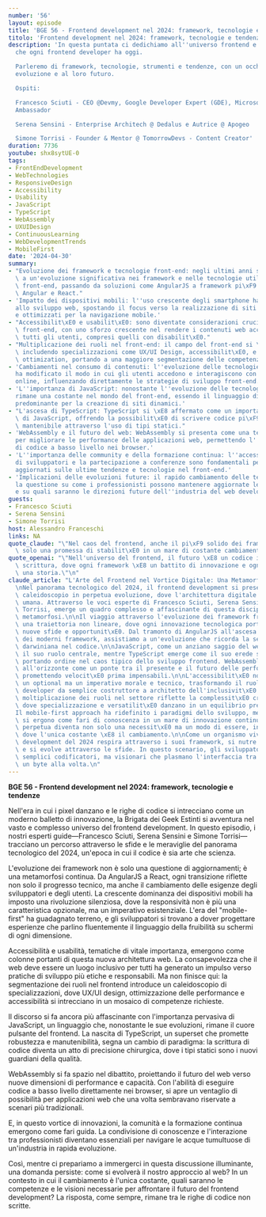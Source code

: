 ```yaml
---
number: '56'
layout: episode
title: 'BGE 56 - Frontend development nel 2024: framework, tecnologie e tendenze'
titolo: 'Frontend development nel 2024: framework, tecnologie e tendenze'
description: 'In questa puntata ci dedichiamo all''universo frontend e alle sfide
  che ogni frontend developer ha oggi.

  Parleremo di framework, tecnologie, strumenti e tendenze, con un occhio alla loro
  evoluzione e al loro futuro.

  Ospiti:

  Francesco Sciuti - CEO @Devmy, Google Developer Expert (GDE), Microsoft MVP, Codemotion
  Ambassador

  Serena Sensini - Enterprise Architech @ Dedalus e Autrice @ Apogeo

  Simone Torrisi - Founder & Mentor @ TomorrowDevs - Content Creator'
duration: 7736
youtube: shx8sytUE-0
tags:
- FrontEndDevelopment
- WebTechnologies
- ResponsiveDesign
- Accessibility
- Usability
- JavaScript
- TypeScript
- WebAssembly
- UXUIDesign
- ContinuousLearning
- WebDevelopmentTrends
- MobileFirst
date: '2024-04-30'
summary:
- "Evoluzione dei framework e tecnologie front-end: negli ultimi anni si \xE8 assistito\
  \ a un'evoluzione significativa nei framework e nelle tecnologie utilizzate nel\
  \ front-end, passando da soluzioni come AngularJS a framework pi\xF9 moderni come\
  \ Angular e React."
- 'Impatto dei dispositivi mobili: l''uso crescente degli smartphone ha cambiato l''approccio
  allo sviluppo web, spostando il focus verso la realizzazione di siti responsive
  e ottimizzati per la navigazione mobile.'
- "Accessibilit\xE0 e usabilit\xE0: sono diventate considerazioni cruciali nello sviluppo\
  \ front-end, con uno sforzo crescente nel rendere i contenuti web accessibili a\
  \ tutti gli utenti, compresi quelli con disabilit\xE0."
- "Multiplicazione dei ruoli nel front-end: il campo del front-end si \xE8 espanso\
  \ includendo specializzazioni come UX/UI Design, accessibilit\xE0, e performance\
  \ ottimization, portando a una maggiore segmentazione delle competenze richieste."
- 'Cambiamenti nel consumo di contenuti: l''evoluzione delle tecnologie e dei dispositivi
  ha modificato il modo in cui gli utenti accedono e interagiscono con i contenuti
  online, influenzando direttamente le strategie di sviluppo front-end.'
- 'L''importanza di JavaScript: nonostante l''evoluzione delle tecnologie, JavaScript
  rimane una costante nel mondo del front-end, essendo il linguaggio di scripting
  predominante per la creazione di siti dinamici.'
- "L'ascesa di TypeScript: TypeScript si \xE8 affermato come un importante superset\
  \ di JavaScript, offrendo la possibilit\xE0 di scrivere codice pi\xF9 robusto e\
  \ mantenibile attraverso l'uso di tipi statici."
- 'WebAssembly e il futuro del web: WebAssembly si presenta come una tecnologia promettente
  per migliorare le performance delle applicazioni web, permettendo l''esecuzione
  di codice a basso livello nei browser.'
- 'L''importanza delle community e della formazione continua: l''accesso a community
  di sviluppatori e la partecipazione a conferenze sono fondamentali per rimanere
  aggiornati sulle ultime tendenze e tecnologie nel front-end.'
- 'Implicazioni delle evoluzioni future: il rapido cambiamento delle tecnologie pone
  la questione su come i professionisti possono mantenere aggiornate le proprie competenze
  e su quali saranno le direzioni future dell''industria del web development.'
guests:
- Francesco Sciuti
- Serena Sensini
- Simone Torrisi
host: Alessandro Franceschi
links: NA
quote_claude: "\"Nel caos del frontend, anche il pi\xF9 solido dei framework \xE8\
  \ solo una promessa di stabilit\xE0 in un mare di costante cambiamento.\"\n"
quote_openai: "\"Nell'universo del frontend, il futuro \xE8 un codice in continua\
  \ scrittura, dove ogni framework \xE8 un battito di innovazione e ogni pixel racconta\
  \ una storia.\"\n"
claude_article: "L'Arte del Frontend nel Vortice Digitale: Una Metamorfosi Continua\n\
  \nNel panorama tecnologico del 2024, il frontend development si presenta come un\
  \ caleidoscopio in perpetua evoluzione, dove l'architettura digitale incontra l'esperienza\
  \ umana. Attraverso le voci esperte di Francesco Sciuti, Serena Sensini e Simone\
  \ Torrisi, emerge un quadro complesso e affascinante di questa disciplina in costante\
  \ metamorfosi.\n\nIl viaggio attraverso l'evoluzione dei framework frontend rivela\
  \ una traiettoria non lineare, dove ogni innovazione tecnologica porta con s\xE9\
  \ nuove sfide e opportunit\xE0. Dal tramonto di AngularJS all'ascesa di React e\
  \ dei moderni framework, assistiamo a un'evoluzione che ricorda la selezione naturale\
  \ darwiniana nel codice.\n\nJavaScript, come un anziano saggio del web, mantiene\
  \ il suo ruolo centrale, mentre TypeScript emerge come il suo erede spirituale,\
  \ portando ordine nel caos tipico dello sviluppo frontend. WebAssembly si staglia\
  \ all'orizzonte come un ponte tra il presente e il futuro delle performance web,\
  \ promettendo velocit\xE0 prima impensabili.\n\nL'accessibilit\xE0 non \xE8 pi\xF9\
  \ un optional ma un imperativo morale e tecnico, trasformando il ruolo del frontend\
  \ developer da semplice costruttore a architetto dell'inclusivit\xE0 digitale. La\
  \ moltiplicazione dei ruoli nel settore riflette la complessit\xE0 crescente dell'ecosistema,\
  \ dove specializzazione e versatilit\xE0 danzano in un equilibrio precario.\n\n\
  Il mobile-first approach ha ridefinito i paradigmi dello sviluppo, mentre le community\
  \ si ergono come fari di conoscenza in un mare di innovazione continua. La formazione\
  \ perpetua diventa non solo una necessit\xE0 ma un modo di essere, in un settore\
  \ dove l'unica costante \xE8 il cambiamento.\n\nCome un organismo vivente, il frontend\
  \ development del 2024 respira attraverso i suoi framework, si nutre di innovazione\
  \ e si evolve attraverso le sfide. In questo scenario, gli sviluppatori non sono\
  \ semplici codificatori, ma visionari che plasmano l'interfaccia tra umano e digitale,\
  \ un byte alla volta.\n"
---
```

**BGE 56 - Frontend development nel 2024: framework, tecnologie e tendenze** 

Nell'era in cui i pixel danzano e le righe di codice si intrecciano come un moderno balletto di innovazione, la Brigata dei Geek Estinti si avventura nel vasto e complesso universo del frontend development. In questo episodio, i nostri esperti guide—Francesco Sciuti, Serena Sensini e Simone Torrisi—tracciano un percorso attraverso le sfide e le meraviglie del panorama tecnologico del 2024, un'epoca in cui il codice è sia arte che scienza.

L'evoluzione dei framework non è solo una questione di aggiornamenti; è una metamorfosi continua. Da AngularJS a React, ogni transizione riflette non solo il progresso tecnico, ma anche il cambiamento delle esigenze degli sviluppatori e degli utenti. La crescente dominanza dei dispositivi mobili ha imposto una rivoluzione silenziosa, dove la responsività non è più una caratteristica opzionale, ma un imperativo esistenziale. L'era del "mobile-first" ha guadagnato terreno, e gli sviluppatori si trovano a dover progettare esperienze che parlino fluentemente il linguaggio della fruibilità su schermi di ogni dimensione.

Accessibilità e usabilità, tematiche di vitale importanza, emergono come colonne portanti di questa nuova architettura web. La consapevolezza che il web deve essere un luogo inclusivo per tutti ha generato un impulso verso pratiche di sviluppo più etiche e responsabili. Ma non finisce qui: la segmentazione dei ruoli nel frontend introduce un caleidoscopio di specializzazioni, dove UX/UI design, ottimizzazione delle performance e accessibilità si intrecciano in un mosaico di competenze richieste.

Il discorso si fa ancora più affascinante con l'importanza pervasiva di JavaScript, un linguaggio che, nonostante le sue evoluzioni, rimane il cuore pulsante del frontend. La nascita di TypeScript, un superset che promette robustezza e manutenibilità, segna un cambio di paradigma: la scrittura di codice diventa un atto di precisione chirurgica, dove i tipi statici sono i nuovi guardiani della qualità.

WebAssembly si fa spazio nel dibattito, proiettando il futuro del web verso nuove dimensioni di performance e capacità. Con l'abilità di eseguire codice a basso livello direttamente nei browser, si apre un ventaglio di possibilità per applicazioni web che una volta sembravano riservate a scenari più tradizionali.

E, in questo vortice di innovazioni, la comunità e la formazione continua emergono come fari guida. La condivisione di conoscenze e l'interazione tra professionisti diventano essenziali per navigare le acque tumultuose di un'industria in rapida evoluzione.

Così, mentre ci prepariamo a immergerci in questa discussione illuminante, una domanda persiste: come si evolverà il nostro approccio al web? In un contesto in cui il cambiamento è l'unica costante, quali saranno le competenze e le visioni necessarie per affrontare il futuro del frontend development? La risposta, come sempre, rimane tra le righe di codice non scritte.
